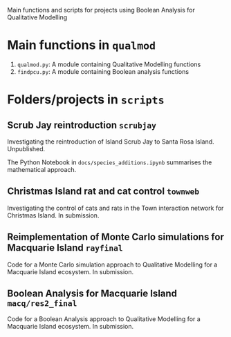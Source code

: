 Main functions and scripts for projects using Boolean Analysis for Qualitative Modelling

# Main functions in ```qualmod```

1. ```qualmod.py```: A module containing Qualitative Modelling functions 
2. ```findpcu.py```: A module containing Boolean analysis functions

# Folders/projects in ```scripts```

## Scrub Jay reintroduction ```scrubjay```

Investigating the reintroduction of Island Scrub Jay to Santa Rosa Island.
Unpublished.

The Python Notebook in ```docs/species_additions.ipynb``` summarises the mathematical approach.

## Christmas Island rat and cat control ```townweb```

Investigating the control of cats and rats in the Town interaction network for Christmas Island.
In submission.

## Reimplementation of Monte Carlo simulations for Macquarie Island ```rayfinal```

Code for a Monte Carlo simulation approach to Qualitative Modelling for a Macquarie Island ecosystem.
In submission.

## Boolean Analysis for Macquarie Island ```macq/res2_final```

Code for a Boolean Analysis approach to Qualitative Modelling for a Macquarie Island ecosystem.
In submission.

